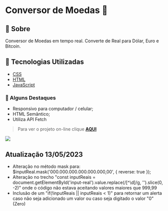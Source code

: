 # Conversor de Moedas :currency_exchange:

## 📝 Sobre

Conversor de Moedas em tempo real. Converte de Real para Dólar, Euro e Bitcoin.

## 🚀 Tecnologias Utilizadas

-   [CSS](https://developer.mozilla.org/en-US/docs/Web/CSS)
-   [HTML](https://developer.mozilla.org/en-US/docs/Web/HTML)
-   [JavaScript](https://developer.mozilla.org/en-US/docs/Web/javascript)

### 📌 Alguns Destaques

- Responsivo para computador / celular;
- HTML Semântico;
- Utiliza API Fetch

> Para ver o projeto on-line clique **[AQUI](https://raquelferreira1.github.io/Conversor-Moedas-JavaScript/)**

<img src="https://github.com/raquelferreira1/Conversor-Moedas/blob/master/assets/print-tela.png?raw=true">

## Atualização 13/05/2023

- Alteração no método mask para: $inputReal.mask('000.000.000.000.000.000,00', { reverse: true });
- Alteração no trecho "const inputReais = document.getElementById('input-real').value.replace(/[^\d]/g, '').slice(0, -2)" onde o código não estava aceitando valores maiores que 999,99
- Inclusão de um "if(!inputReais || inputReais < 1)" para retornar um alerta caso não seja adicionado um valor ou caso seja digitado o valor "0" (Zero)

